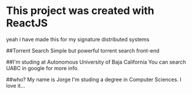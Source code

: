 # This project was created with ReactJS
yeah i have made this for my signature distributed systems

##Torrent Search
Simple but powerful torrent search front-end

##I'm studing at Autonomous University of Baja California
You can search UABC in google for more info.

##who?
My name is Jorge I'm studing a degree in Computer Sciences. I love it...
